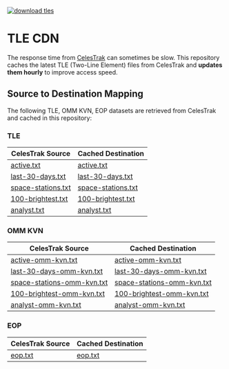 [![download tles](https://github.com/mrmykey/tlecdn/actions/workflows/tles.yml/badge.svg?branch=main)](https://github.com/mrmykey/tlecdn/actions/workflows/tles.yml)

# TLE CDN

The response time from [CelesTrak](https://celestrak.org/NORAD/elements/) can sometimes be slow. 
This repository caches the latest TLE (Two-Line Element) files from CelesTrak and **updates them hourly** 
to improve access speed.

## Source to Destination Mapping

The following TLE, OMM KVN, EOP datasets are retrieved from CelesTrak and cached in this repository:

### TLE

| CelesTrak Source                                                                                            | Cached Destination                                                                                                |
|-------------------------------------------------------------------------------------------------------------|-------------------------------------------------------------------------------------------------------------------|
| [active.txt](https://celestrak.org/NORAD/elements/gp.php?GROUP=active&FORMAT=tle)                           | [active.txt](https://raw.githubusercontent.com/mrmykey/tlecdn/refs/heads/main/active.txt)                         |
| [last-30-days.txt](https://celestrak.org/NORAD/elements/gp.php?GROUP=last-30-days&FORMAT=tle)               | [last-30-days.txt](https://raw.githubusercontent.com/mrmykey/tlecdn/refs/heads/main/last-30-days.txt)             |
| [space-stations.txt](https://celestrak.org/NORAD/elements/gp.php?GROUP=stations&FORMAT=tle)                 | [space-stations.txt](https://raw.githubusercontent.com/mrmykey/tlecdn/refs/heads/main/space-stations.txt)         |
| [100-brightest.txt](https://celestrak.org/NORAD/elements/gp.php?GROUP=visual&FORMAT=tle)                    | [100-brightest.txt](https://raw.githubusercontent.com/mrmykey/tlecdn/refs/heads/main/100-brightest.txt)           |
| [analyst.txt](https://celestrak.org/NORAD/elements/gp.php?GROUP=analyst&FORMAT=tle)                         | [analyst.txt](https://raw.githubusercontent.com/mrmykey/tlecdn/refs/heads/main/analyst.txt)                       |

### OMM KVN

| CelesTrak Source                                                                                            | Cached Destination                                                                                                |
|-------------------------------------------------------------------------------------------------------------|-------------------------------------------------------------------------------------------------------------------|
| [active-omm-kvn.txt](https://celestrak.org/NORAD/elements/gp.php?GROUP=active&FORMAT=kvn)                   | [active-omm-kvn.txt](https://raw.githubusercontent.com/mrmykey/tlecdn/refs/heads/main/active.txt)                 |
| [last-30-days-omm-kvn.txt](https://celestrak.org/NORAD/elements/gp.php?GROUP=last-30-days&FORMAT=kvn)       | [last-30-days-omm-kvn.txt](https://raw.githubusercontent.com/mrmykey/tlecdn/refs/heads/main/last-30-days.txt)     |
| [space-stations-omm-kvn.txt](https://celestrak.org/NORAD/elements/gp.php?GROUP=stations&FORMAT=kvn)         | [space-stations-omm-kvn.txt](https://raw.githubusercontent.com/mrmykey/tlecdn/refs/heads/main/space-stations.txt) |
| [100-brightest-omm-kvn.txt](https://celestrak.org/NORAD/elements/gp.php?GROUP=visual&FORMAT=kvn)            | [100-brightest-omm-kvn.txt](https://raw.githubusercontent.com/mrmykey/tlecdn/refs/heads/main/100-brightest.txt)   |
| [analyst-omm-kvn.txt](https://celestrak.org/NORAD/elements/gp.php?GROUP=analyst&FORMAT=kvn)                 | [analyst-omm-kvn.txt](https://raw.githubusercontent.com/mrmykey/tlecdn/refs/heads/main/analyst.txt)               |

### EOP

| CelesTrak Source                                                                                            | Cached Destination                                                                                                |
|-------------------------------------------------------------------------------------------------------------|-------------------------------------------------------------------------------------------------------------------|
| [eop.txt](https://celestrak.org/SpaceData/EOP-Last5Years.txt)                                               | [eop.txt](https://raw.githubusercontent.com/mrmykey/tlecdn/refs/heads/main/eop.txt)                               |
